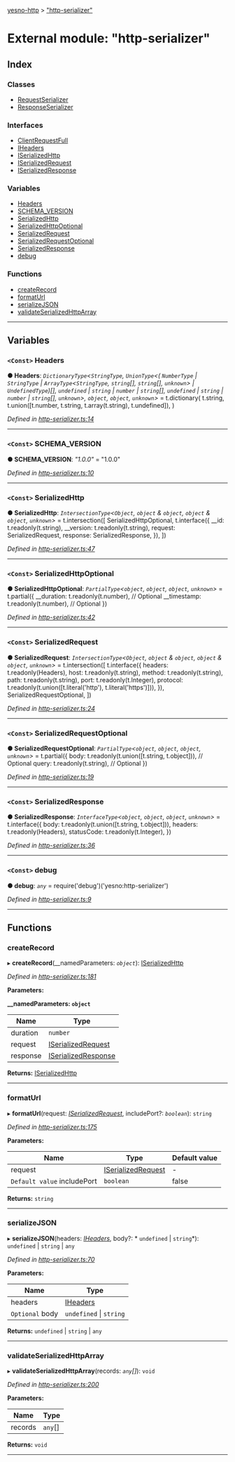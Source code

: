[yesno-http](../README.md) > ["http-serializer"](../modules/_http_serializer_.md)

# External module: "http-serializer"

## Index

### Classes

* [RequestSerializer](../classes/_http_serializer_.requestserializer.md)
* [ResponseSerializer](../classes/_http_serializer_.responseserializer.md)

### Interfaces

* [ClientRequestFull](../interfaces/_http_serializer_.clientrequestfull.md)
* [IHeaders](../interfaces/_http_serializer_.iheaders.md)
* [ISerializedHttp](../interfaces/_http_serializer_.iserializedhttp.md)
* [ISerializedRequest](../interfaces/_http_serializer_.iserializedrequest.md)
* [ISerializedResponse](../interfaces/_http_serializer_.iserializedresponse.md)

### Variables

* [Headers](_http_serializer_.md#headers)
* [SCHEMA_VERSION](_http_serializer_.md#schema_version)
* [SerializedHttp](_http_serializer_.md#serializedhttp)
* [SerializedHttpOptional](_http_serializer_.md#serializedhttpoptional)
* [SerializedRequest](_http_serializer_.md#serializedrequest)
* [SerializedRequestOptional](_http_serializer_.md#serializedrequestoptional)
* [SerializedResponse](_http_serializer_.md#serializedresponse)
* [debug](_http_serializer_.md#debug)

### Functions

* [createRecord](_http_serializer_.md#createrecord)
* [formatUrl](_http_serializer_.md#formaturl)
* [serializeJSON](_http_serializer_.md#serializejson)
* [validateSerializedHttpArray](_http_serializer_.md#validateserializedhttparray)

---

## Variables

<a id="headers"></a>

### `<Const>` Headers

**● Headers**: *`DictionaryType`<`StringType`, `UnionType`<( `NumberType` &#124; `StringType` &#124; `ArrayType`<`StringType`, `string`[], `string`[], `unknown`> &#124; `UndefinedType`)[],  `undefined` &#124; `string` &#124; `number` &#124; `string`[],  `undefined` &#124; `string` &#124; `number` &#124; `string`[], `unknown`>, `object`, `object`, `unknown`>* =  t.dictionary(
  t.string,
  t.union([t.number, t.string, t.array(t.string), t.undefined]),
)

*Defined in [http-serializer.ts:14](https://github.com/FormidableLabs/yesno/blob/8e1469e/src/http-serializer.ts#L14)*

___
<a id="schema_version"></a>

### `<Const>` SCHEMA_VERSION

**● SCHEMA_VERSION**: *"1.0.0"* = "1.0.0"

*Defined in [http-serializer.ts:10](https://github.com/FormidableLabs/yesno/blob/8e1469e/src/http-serializer.ts#L10)*

___
<a id="serializedhttp"></a>

### `<Const>` SerializedHttp

**● SerializedHttp**: *`IntersectionType`<`Object`,  `object` & `object`,  `object` & `object`, `unknown`>* =  t.intersection([
  SerializedHttpOptional,
  t.interface({
    __id: t.readonly(t.string),
    __version: t.readonly(t.string),
    request: SerializedRequest,
    response: SerializedResponse,
  }),
])

*Defined in [http-serializer.ts:47](https://github.com/FormidableLabs/yesno/blob/8e1469e/src/http-serializer.ts#L47)*

___
<a id="serializedhttpoptional"></a>

### `<Const>` SerializedHttpOptional

**● SerializedHttpOptional**: *`PartialType`<`object`, `object`, `object`, `unknown`>* =  t.partial({
  __duration: t.readonly(t.number), // Optional
  __timestamp: t.readonly(t.number), // Optional
})

*Defined in [http-serializer.ts:42](https://github.com/FormidableLabs/yesno/blob/8e1469e/src/http-serializer.ts#L42)*

___
<a id="serializedrequest"></a>

### `<Const>` SerializedRequest

**● SerializedRequest**: *`IntersectionType`<`Object`,  `object` & `object`,  `object` & `object`, `unknown`>* =  t.intersection([
  t.interface({
    headers: t.readonly(Headers),
    host: t.readonly(t.string),
    method: t.readonly(t.string),
    path: t.readonly(t.string),
    port: t.readonly(t.Integer),
    protocol: t.readonly(t.union([t.literal('http'), t.literal('https')])),
  }),
  SerializedRequestOptional,
])

*Defined in [http-serializer.ts:24](https://github.com/FormidableLabs/yesno/blob/8e1469e/src/http-serializer.ts#L24)*

___
<a id="serializedrequestoptional"></a>

### `<Const>` SerializedRequestOptional

**● SerializedRequestOptional**: *`PartialType`<`object`, `object`, `object`, `unknown`>* =  t.partial({
  body: t.readonly(t.union([t.string, t.object])), // Optional
  query: t.readonly(t.string), // Optional
})

*Defined in [http-serializer.ts:19](https://github.com/FormidableLabs/yesno/blob/8e1469e/src/http-serializer.ts#L19)*

___
<a id="serializedresponse"></a>

### `<Const>` SerializedResponse

**● SerializedResponse**: *`InterfaceType`<`object`, `object`, `object`, `unknown`>* =  t.interface({
  body: t.readonly(t.union([t.string, t.object])),
  headers: t.readonly(Headers),
  statusCode: t.readonly(t.Integer),
})

*Defined in [http-serializer.ts:36](https://github.com/FormidableLabs/yesno/blob/8e1469e/src/http-serializer.ts#L36)*

___
<a id="debug"></a>

### `<Const>` debug

**● debug**: *`any`* =  require('debug')('yesno:http-serializer')

*Defined in [http-serializer.ts:9](https://github.com/FormidableLabs/yesno/blob/8e1469e/src/http-serializer.ts#L9)*

___

## Functions

<a id="createrecord"></a>

###  createRecord

▸ **createRecord**(__namedParameters: *`object`*): [ISerializedHttp](../interfaces/_http_serializer_.iserializedhttp.md)

*Defined in [http-serializer.ts:181](https://github.com/FormidableLabs/yesno/blob/8e1469e/src/http-serializer.ts#L181)*

**Parameters:**

**__namedParameters: `object`**

| Name | Type |
| ------ | ------ |
| duration | `number` |
| request | [ISerializedRequest](../interfaces/_http_serializer_.iserializedrequest.md) |
| response | [ISerializedResponse](../interfaces/_http_serializer_.iserializedresponse.md) |

**Returns:** [ISerializedHttp](../interfaces/_http_serializer_.iserializedhttp.md)

___
<a id="formaturl"></a>

###  formatUrl

▸ **formatUrl**(request: *[ISerializedRequest](../interfaces/_http_serializer_.iserializedrequest.md)*, includePort?: *`boolean`*): `string`

*Defined in [http-serializer.ts:175](https://github.com/FormidableLabs/yesno/blob/8e1469e/src/http-serializer.ts#L175)*

**Parameters:**

| Name | Type | Default value |
| ------ | ------ | ------ |
| request | [ISerializedRequest](../interfaces/_http_serializer_.iserializedrequest.md) | - |
| `Default value` includePort | `boolean` | false |

**Returns:** `string`

___
<a id="serializejson"></a>

###  serializeJSON

▸ **serializeJSON**(headers: *[IHeaders](../interfaces/_http_serializer_.iheaders.md)*, body?: * `undefined` &#124; `string`*):  `undefined` &#124; `string` &#124; `any`

*Defined in [http-serializer.ts:70](https://github.com/FormidableLabs/yesno/blob/8e1469e/src/http-serializer.ts#L70)*

**Parameters:**

| Name | Type |
| ------ | ------ |
| headers | [IHeaders](../interfaces/_http_serializer_.iheaders.md) |
| `Optional` body |  `undefined` &#124; `string`|

**Returns:**  `undefined` &#124; `string` &#124; `any`

___
<a id="validateserializedhttparray"></a>

###  validateSerializedHttpArray

▸ **validateSerializedHttpArray**(records: *`any`[]*): `void`

*Defined in [http-serializer.ts:200](https://github.com/FormidableLabs/yesno/blob/8e1469e/src/http-serializer.ts#L200)*

**Parameters:**

| Name | Type |
| ------ | ------ |
| records | `any`[] |

**Returns:** `void`

___

